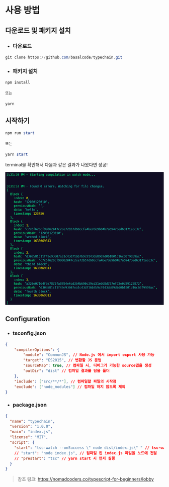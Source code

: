 사용 방법
===
다운로드 및 패키지 설치
---
* ### 다운로드

```PowerShell
git clone https://github.com/basalcode/typechain.git
```
* ### 패키지 설치
```PowerShell
npm install

또는

yarn
```
시작하기
---
```PowerShell
npm run start

또는

yarn start
```
terminal을 확인해서 다음과 같은 결과가 나왔다면 성공!

<img src="./executionResult.png" alt="실행 결과" /><br />

Configuration
---
* ### tsconfig.json
```JSON
{
    "compilerOptions": {
        "module": "CommonJS", // Node.js 에서 import export 사용 가능
        "target": "ES2015", // 변환할 JS 문법
        "sourceMap": true, // 컴파일 시, 디버그가 가능한 source맵을 생성
        "outDir": "dist" // 컴파일 결과를 담을 폴더
    },
    "include": ["src/**/*"], // 컴파일할 파일의 시작점
    "exclude": ["node_modules"] // 컴파일 하지 않도록 제외
}
```
* ### package.json
```JSON
{
  "name": "typechain",
  "version": "1.0.0",
  "main": "index.js",
  "license": "MIT",
  "script": {
    "start": "tsc-watch --onSuccess \" node dist/index.js\" " // tsc-watch - nodemon for typescript
    // "start": "node index.js", // 컴파일 된 index.js 파일을 노드에 전달
    // "prestart": "tsc" // yarn start 시 먼저 실행
  } 
}
```

> 참조 링크: https://nomadcoders.co/typescript-for-beginners/lobby<br />